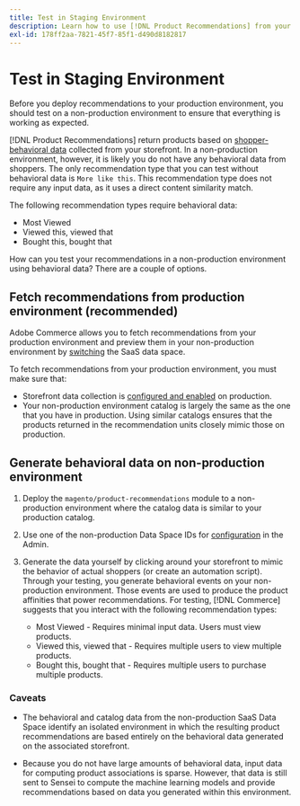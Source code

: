 ```yaml
---
title: Test in Staging Environment
description: Learn how to use [!DNL Product Recommendations] from your production environment in your staging environment for testing purposes.
exl-id: 178ff2aa-7821-45f7-85f1-d490d8182817
---
```

# Test in Staging Environment

Before you deploy recommendations to your production environment, you should test on a non-production environment to ensure that everything is working as expected.

[!DNL Product Recommendations] return products based on [shopper-behavioral data](behavioral-data.md) collected from your storefront. In a non-production environment, however, it is likely you do not have any behavioral data from shoppers. The only recommendation type that you can test without behavioral data is `More like this`. This recommendation type does not require any input data, as it uses a direct content similarity match.

The following recommendation types require behavioral data:

- Most Viewed
- Viewed this, viewed that
- Bought this, bought that

How can you test your recommendations in a non-production environment using behavioral data? There are a couple of options.

## Fetch recommendations from production environment (recommended)

Adobe Commerce allows you to fetch recommendations from your production environment and preview them in your non-production environment by [switching](settings.md) the SaaS data space.

To fetch recommendations from your production environment, you must make sure that:

- Storefront data collection is [configured and enabled](install-configure.md) on production.
- Your non-production environment catalog is largely the same as the one that you have in production. Using similar catalogs ensures that the products returned in the recommendation units closely mimic those on production.

## Generate behavioral data on non-production environment

1. Deploy the `magento/product-recommendations` module to a non-production environment where the catalog data is similar to your production catalog.

1. Use one of the non-production Data Space IDs for [configuration](https://docs.magento.com/user-guide/configuration/services/saas.html) in the Admin.

1. Generate the data yourself by clicking around your storefront to mimic the behavior of actual shoppers (or create an automation script). Through your testing, you generate behavioral events on your non-production environment. Those events are used to produce the product affinities that power recommendations. For testing, [!DNL Commerce] suggests that you interact with the following recommendation types:

   - Most Viewed - Requires minimal input data. Users must view products.
   - Viewed this, viewed that - Requires multiple users to view multiple products.
   - Bought this, bought that - Requires multiple users to purchase multiple products.

### Caveats

- The behavioral and catalog data from the non-production SaaS Data Space identify an isolated environment in which the resulting product recommendations are based entirely on the behavioral data generated on the associated storefront.

- Because you do not have large amounts of behavioral data, input data for computing product associations is sparse. However, that data is still sent to Sensei to compute the machine learning models and provide recommendations based on data you generated within this environment.
